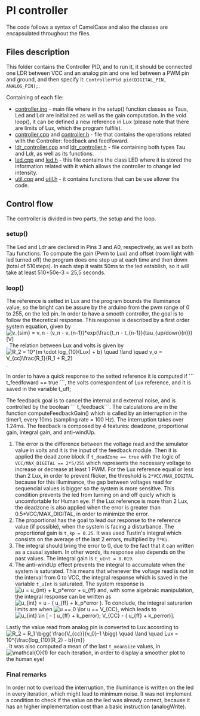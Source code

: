 # PI controller

The code follows a syntax of CamelCase and also the classes are encapsulated throughout the files.

## Files description
This folder contains the Controller PID, and to run it, it should be connected one LDR between VCC and an analog pin and one led between a PWM pin and ground, and then specify it: ```ControllerPid pid(DIGITAL_PIN, ANALOG_PIN);```.

Containing of each file:
  * [controller.ino](./controller.ino) - main file where in the setup() function classes as Taus, Led and Ldr are initialized as well as the gain computation. In the void loop(), it can be defined a new reference in Lux (please note that there are limits of Lux, which the program fulfils).
  * [controller.cpp](./controller.cpp) and [controller.h](./controller.h) - file that contains the operations related with the Controller: feedback and feedfoward.
  * [ldr_controller.cpp](./ldr_controller.cpp) and [ldr_controller.h](./ldr_controller.h) - file containing both types Tau and Ldr, as well as its functions.
  * [led.cpp](./led.cpp) and [led.h](./led.h) - this file contains the class LED where it is stored the information related with it which allows the controller to change led intensity.
  * [util.cpp](./util.cpp) and [util.h](./util.h) - it contains functions that can be use allover the code.

## Control flow

The controller is divided in two parts, the setup and the loop.

### setup()

The Led and Ldr are declared in Pins 3 and A0, respectively, as well as both Tau functions. To compute the gain (Pwm to Lux) and offset (room light with led turned off) the program does one step up at each time and then down (total of 510steps). In each step it waits 50ms to the led establish, so it will take at least 510\*50e-3 = 25,5 seconds.

### loop()

The reference is setted in Lux and the program bounds the illuminance value, so the bright can be assure by the arduino from the pwm range of 0 to 255, on the led pin.
In order to have a smooth controller, the goal is to follow the theoretical response. This response is described by a first order system equation, given by ![v_{sim} = v_n - (v_n - v_{n-1})\*exp(\frac{t_n - t_{n-1}}{tau_{up/down}(n)}) [V]](https://latex.codecogs.com/svg.latex?v_{sim}%20=%20v_n%20-%20(v_n%20-%20v_{n-1})\*e^{\frac{t_n%20-%20t_{n-1}}{tau_{up/down}(n)}}%20[V]). The relation between Lux and volts is given by ![R_2 = 10^{m \cdot log_{10}(Lux) + b}  \quad \land \quad v_o = V_{cc}\frac{R_1}{R_1 + R_2}](https://latex.codecogs.com/svg.latex?R_2%20=%2010^{m%20\cdot%20log_{10}(Lux)%20+%20b}%20%20\quad%20\land%20\quad%20v_o%20=%20V_{cc}\frac{R_1}{R_1%20+%20R_2}).

In order to have a quick response to the setted reference it is computed if ´´´ t_feedfoward == true ´´´, the volts correspondent of Lux reference, and it is saved in the variable t_uff;

The feedback goal is to cancel the internal and external noise, and is controlled by the boolean ´´´ t_feedback´´´. The calculations are in the function computeFeedbackGain() which is called by an interruption in the timer1, every 10ms (sampling rate = 100 Hz). The interruption takes over 1.24ms.
The feedback is composed by 4 features: deadzone, proportional gain, integral gain, and anti-windUp.
1. The error is the difference between the voltage read and the simulator value in volts and it is the input of the feedback module. Then it is applied the dead zone block if  ```t_deadZone == true```  with the logic of ```VCC/MAX_DIGITAL == 2*5/255``` which represents the necessary voltage to increase or decrease at least 1 PWM. For the Lux reference equal or less than 2 Lux, in order to prevent flicker, the threshold is ```2*VCC/MAX_DIGITAL``` because for this illuminance, the gap between voltages read for sequencial values is bigger so the system is more sensitive. This condition prevents the led from turning on and off quicly which is uncomfortable for Human eye. If the Lux reference is more than 2 Lux, the deadzone is also applied when the error is greater than 0.5*VCC/MAX_DIGITAL, in order to minimize the error.
2. The proportional has the goal to lead our response to the reference value (if possible), when the system is facing a disturbance. The proportional gain is ```t_kp = 0.25```. It was used Tustin's integral which consists on the average of the last 2 errors, multiplied by ```T*Ki```.
3. The integral should bring the error to 0, due to the fact that it can written as a causal system. In other words, its response also depends on the past values. The integral gain is ```t_uInt = 0.019```.
4. The anti-windUp effect prevents the integral to accumulate when the system is saturated. This means that whenever the voltage read is not in the interval from 0 to VCC, the integral response which is saved in the variable ```t_uInt``` is saturated. The system response is ![u = u_{int} + k_p*error + u_{ff}](https://latex.codecogs.com/svg.latex?u%20=%20u_{int}%20+%20k_p*error%20+%20u_{ff}) and, with some algebraic manipulation, the integral response can be written as ![u_{int} = u - ( u_{ff} + k_p*error )](https://latex.codecogs.com/svg.latex?u_{int}%20=%20u%20-%20(%20u_{ff}%20+%20k_p*error%20)). To conclude, the integral saturarion limits are when ![u == 0 \lor u == V_{CC}](https://latex.codecogs.com/svg.latex?u%20==%200%20\lor%20u%20==%20V_{CC}), which leads to ![u_{int} \in [ - ( u_{ff} + k_p*error); V_{CC} - ( u_{ff} + k_p*error)] ](https://latex.codecogs.com/svg.latex?u_{int}%20\in%20[%20-%20(%20u_{ff}%20+%20k_p*error);%20V_{CC}%20-%20(%20u_{ff}%20+%20k_p*error)%20]).

Lastly the value read from analog pin is converted to Lux according to ![R_2 = R_1 \bigg( \frac{V_{cc}}{v_0}-1 \bigg)  \quad \land \quad Lux = 10^{\frac{log_{10}(R_2) - b}{m}}](https://latex.codecogs.com/svg.latex?R_2%20=%20R_1%20\bigg(%20\frac{V_{cc}}{v_0}-1%20\bigg)%20%20\quad%20\land%20\quad%20Lux%20=%2010^{\frac{log_{10}(R_2)%20-%20b}{m}}). It was also computed a mean of the last ```t_meanSize``` values, in ![\mathcal{O}(1)](https://latex.codecogs.com/svg.latex?\mathcal{O}(1)) for each iteration, in order to display a smoother plot to the human eye!

### Final remarks

In order not to overload the interruption, the illuminance is written on the led in every iteration, which might lead to minimum noise. It was not implement a condition to check if the value on the led was already correct, because it has an higher implementation cost than a basic instruction (analogWrite).
